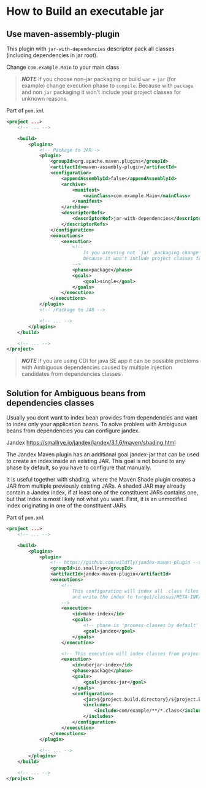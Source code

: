 # How to Build an executable jar

## Use maven-assembly-plugin

This plugin with `jar-with-dependencies` descriptor pack all classes (including dependencies in jar root).

Change `com.example.Main` to your main class

> **_NOTE_** If you choose non-jar packaging or build `war` + `jar` (for example)
> change execution phase to `compile`.
> Because with `package` and non `jar` packaging it won't include your project classes for unknown reasons

Part of `pom.xml`

```xml
<project ...>
    <!-- ... -->

    <build>
        <plugins>
            <!-- Package to JAR-->
            <plugin>
                <groupId>org.apache.maven.plugins</groupId>
                <artifactId>maven-assembly-plugin</artifactId>
                <configuration>
                    <appendAssemblyId>false</appendAssemblyId>
                    <archive>
                        <manifest>
                            <mainClass>com.example.Main</mainClass>
                        </manifest>
                    </archive>
                    <descriptorRefs>
                        <descriptorRef>jar-with-dependencies</descriptorRef>
                    </descriptorRefs>
                </configuration>
                <executions>
                    <execution>
                        <!--
                            Is you areusing not `jar` packaging change to 'compile',
                            because it won't include project classes for unknown reason
                        -->
                        <phase>package</phase>
                        <goals>
                            <goal>single</goal>
                        </goals>
                    </execution>
                </executions>
            </plugin>
            <!-- /Package to JAR -->

            <!-- ... -->
        </plugins>
    </build>

    <!-- ... -->
</project>
```

> **_NOTE_** If you are using CDI for java SE app it can be possible problems with Ambiguous dependencies
> caused by multiple injection candidates from dependencies classes

## Solution for Ambiguous beans from dependencies classes

Usually you dont want to index bean provides from dependencies and want to index only your application beans.
To solve problem with Ambiguous beans from dependencies you can configure jandex.

Jandex https://smallrye.io/jandex/jandex/3.1.6/maven/shading.html

The Jandex Maven plugin has an additional goal jandex-jar that can be used to create an index inside an existing JAR. This goal is not bound to any phase by default, so you have to configure that manually.

It is useful together with shading,
where the Maven Shade plugin creates a JAR from multiple previously existing JARs.
A shaded JAR may already contain a Jandex index,
if at least one of the constituent JARs contains one,
but that index is most likely not what you want. First,
it is an unmodified index originating in one of the constituent JARs

Part of `pom.xml`

```xml
<project ...>
    <!-- ... -->

    <build>
        <plugins>
            <plugin>
                <!-- https://github.com/wildfly/jandex-maven-plugin -->
                <groupId>io.smallrye</groupId>
                <artifactId>jandex-maven-plugin</artifactId>
                <executions>
                    <!--
                        This configuration will index all .class files in your target/classes directory,
                        and write the index to target/classes/META-INF/jandex.idx.
                    -->
                    <execution>
                        <id>make-index</id>
                        <goals>
                            <!-- phase is 'process-classes by default' -->
                            <goal>jandex</goal>
                        </goals>
                    </execution>

                    <!-- This execution will index classes from project to result uber jar  -->
                    <execution>
                        <id>uberjar-index</id>
                        <phase>package</phase>
                        <goals>
                            <goal>jandex-jar</goal>
                        </goals>
                        <configuration>
                            <jar>${project.build.directory}/${project.build.finalName}.jar</jar>
                            <includes>
                                <include>com/example/**/*.class</include>
                            </includes>
                        </configuration>
                    </execution>
                </executions>
            </plugin>

            <!-- ... -->
        </plugins>
    </build>

    <!-- ... -->
</project>
```
